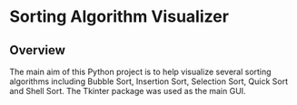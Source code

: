 # Sorting Algorithm Visualizer

## Overview
The main aim of this Python project is to help visualize several sorting algorithms including Bubble Sort, Insertion Sort, Selection Sort, Quick Sort and Shell Sort. The Tkinter package was used as the main GUI. 
